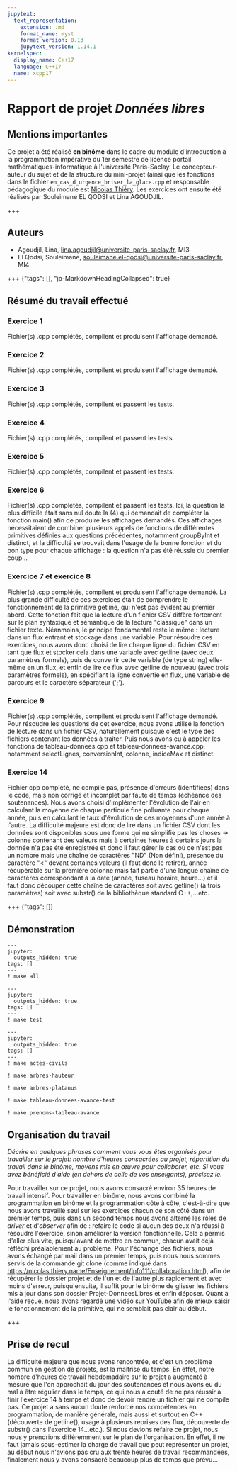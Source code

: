 ```yaml
---
jupytext:
  text_representation:
    extension: .md
    format_name: myst
    format_version: 0.13
    jupytext_version: 1.14.1
kernelspec:
  display_name: C++17
  language: C++17
  name: xcpp17
---
```


# Rapport de projet *Données libres*

## Mentions importantes

Ce projet a été réalisé **en binôme** dans le cadre du module d'introduction à la programmation impérative du 1er semestre de licence portail mathématiques-informatique à l'université Paris-Saclay. Le concepteur-auteur du sujet et de la structure du mini-projet (ainsi que les fonctions dans le fichier ``en_cas_d_urgence_briser_la_glace.cpp`` et responsable pédagogique du module est [Nicolas Thiéry](https://nicolas.thiery.name). Les exercices ont ensuite été réalisés par Souleimane EL QODSI et Lina AGOUDJIL.

+++

## Auteurs

- Agoudjil, Lina, lina.agoudjil@universite-paris-saclay.fr, MI3
- El Qodsi, Souleimane, souleimane.el-qodsi@universite-paris-saclay.fr, MI4

+++ {"tags": [], "jp-MarkdownHeadingCollapsed": true}

## Résumé du travail effectué

### Exercice 1
Fichier(s) .cpp complétés, compilent et produisent l'affichage demandé.
### Exercice 2
Fichier(s) .cpp complétés, compilent et produisent l'affichage demandé.
### Exercice 3
Fichier(s) .cpp complétés, compilent et passent les tests.
### Exercice 4
Fichier(s) .cpp complétés, compilent et passent les tests.
### Exercice 5
Fichier(s) .cpp complétés, compilent et passent les tests.
### Exercice 6
Fichier(s) .cpp complétés, compilent et passent les tests. Ici, la question la plus difficile était sans nul doute la (4) qui demandait de compléter la fonction main() afin de produire les affichages demandés. Ces affichages nécessitaient de combiner plusieurs appels de fonctions de différentes primitives définies aux questions précédentes, notamment groupByInt et distinct, et la difficulté se trouvait dans l'usage de la bonne fonction et du bon type pour chaque affichage : la question n'a pas été réussie du premier coup...
### Exercice 7 et exercice 8
Fichier(s) .cpp complétés, compilent et produisent l'affichage demandé.
La plus grande difficulté de ces exercices était de comprendre le fonctionnement de la primitive getline, qui n'est pas évident au premier abord. Cette fonction fait que la lecture d'un fichier CSV diffère fortement sur le plan syntaxique et sémantique de la lecture "classique" dans un fichier texte. Néanmoins, le principe fondamental reste le même : lecture dans un flux entrant et stockage dans une variable. Pour résoudre ces exercices, nous avons donc choisi de lire chaque ligne du fichier CSV en tant que flux et stocker cela dans une variable avec getline (avec deux paramètres formels), puis de convertir cette variable (de type string) elle-même en un flux, et enfin de lire ce flux avec getline de nouveau (avec trois paramètres formels), en spécifiant la ligne convertie en flux, une variable de parcours et le caractère séparateur (';').
### Exercice 9
Fichier(s) .cpp complétés, compilent et produisent l'affichage demandé.
Pour résoudre les questions de cet exercice, nous avons utilisé la fonction de lecture dans un fichier CSV, naturellement puisque c'est le type des fichiers contenant les données à traiter. Puis nous avons eu à appeler les fonctions de tableau-donnees.cpp et tableau-donnees-avance.cpp, notamment selectLignes, conversionInt, colonne, indiceMax et distinct.
### Exercice 14
Fichier cpp complété, ne compile pas, présence d'erreurs (identifiées) dans le code, mais non corrigé et incomplet par faute de temps (échéance des soutenances). Nous avons choisi d'implémenter l'évolution de l'air en calculant la moyenne de chaque particule fine polluante pour chaque année, puis en calculant le taux d'évolution de ces moyennes d'une année à l'autre. La difficulté majeure est donc de lire dans un fichier CSV dont les données sont disponibles sous une forme qui ne simplifie pas les choses &rarr; colonne contenant des valeurs mais à certaines heures à certains jours la donnée n'a pas été enregistrée et donc il faut gérer le cas où ce n'est pas un nombre mais une chaîne de caractères "ND" (Non défini), présence du caractère "<" devant certaines valeurs (il faut donc le retirer), année récupérable sur la première colonne mais fait partie d'une longue chaîne de caractères correspondant à la date (année, fuseau horaire, heure...) et il faut donc découper cette chaîne de caractères soit avec getline() (à trois paramètres) soit avec substr() de la bibliothèque standard C++,...etc.

+++ {"tags": []}

## Démonstration

```{code-cell}
---
jupyter:
  outputs_hidden: true
tags: []
---
! make all
```

```{code-cell}
---
jupyter:
  outputs_hidden: true
tags: []
---
! make test
```

```{code-cell}
---
jupyter:
  outputs_hidden: true
tags: []
---
! make actes-civils
```

```{code-cell}
! make arbres-hauteur
```

```{code-cell}
! make arbres-platanus
```

```{code-cell}
! make tableau-donnees-avance-test
```

```{code-cell}
! make prenoms-tableau-avance
```

## Organisation du travail

*Décrire en quelques phrases comment vous vous êtes organisés pour
travailler sur le projet: nombre d'heures consacrées au projet,
répartition du travail dans le binôme, moyens mis en œuvre pour
collaborer, etc. Si vous avez bénéficié d'aide (en dehors de celle
de vos enseigants), précisez le.*

Pour travailler sur ce projet, nous avons consacré environ 35 heures de travail intensif. Pour travailler en binôme, nous avons combiné la programmation en binôme et la programmation côte à côte, c'est-à-dire que nous avons travaillé seul sur les exercices chacun de son côté dans un premier temps, puis dans un second temps nous avons alterné les rôles de *driver* et d'*observer* afin de : refaire le code si aucun des deux n'a réussi à résoudre l'exercice, sinon améliorer la version fonctionnelle. Cela a permis d'aller plus vite, puisqu'avant de mettre en commun, chacun avait déjà réfléchi préalablement au problème. Pour l'échange des fichiers, nous avons échangé par mail dans un premier temps, puis nous nous sommes servis de la commande git clone (comme indiqué dans https://nicolas.thiery.name/Enseignement/Info111/collaboration.html), afin de récupérer le dossier projet et de l'un et de l'autre plus rapidement et avec moins d'erreur, puisqu'ensuite, il suffit pour le binôme de glisser les fichiers mis à jour dans son dossier Projet-DonneesLibres et enfin déposer. Quant à l'aide reçue, nous avons regardé une vidéo sur YouTube afin de mieux saisir le fonctionnement de la primitive, qui ne semblait pas clair au début.

+++

## Prise de recul

La difficulté majeure que nous avons rencontrée, et c'est un problème commun en gestion de projets, est la maîtrise du temps. En effet, notre nombre d'heures de travail hebdomadaire sur le projet a augmenté à mesure que l'on approchait du jour des soutenances et nous avons eu du mal à être régulier dans le temps, ce qui nous a couté de ne pas réussir à finir l'exercice 14 à temps et donc de devoir rendre un fichier qui ne compile pas. Ce projet a sans aucun doute renforcé nos compétences en programmation, de manière générale, mais aussi et surtout en C++ (découverte de getline(), usage à plusieurs reprises des flux, découverte de substr() dans l'exercice 14...etc.). Si nous devions refaire ce projet, nous nous y prendrions différemment sur le plan de l'organisation. En effet, il ne faut jamais sous-estimer la charge de travail que peut représenter un projet, au début nous n'avions pas cru aux trente heures de travail recommandées, finalement nous y avons consacré beaucoup plus de temps que prévu...
